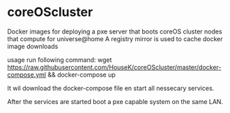# coreOScluster
Docker images for deploying a pxe server that boots coreOS cluster nodes that compute for universe@home
A registry mirror is used to cache docker image downloads

usage
run following command:
wget https://raw.githubusercontent.com/HouseK/coreOScluster/master/docker-compose.yml && docker-compose up

It wil download the docker-compose file en start all nessecary services.

After the services are started boot a pxe capable system on the same LAN.
